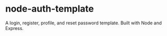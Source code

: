 # node-auth-template
A login, register, profile, and reset password template. Built with Node and Express.
